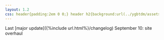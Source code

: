 ```yaml
---
layout: 1.2
css: header{padding:2em 0 0;} header h2{background:url(../ygbtdm/assets/img/index-v1.png); background-position:center; background-repeat:no-repeat; height:300px; margin:7.5rem auto 1rem; color:#000; font-size:24px; font-style:italic; padding:145px 85px 0 95px; pointer-events:none; width:400px; line-height:1.25;} h2 a:hover,h2 a:focus,h2 a:active{text-decoration:0; cursor:default;} h2 ::selection{color:#fff; background:0;} body{text-align:center;} main{font-size:.75em; opacity:.85;} footer{display:none;} .skipto:active,.skipto:focus{left:1em;}
---
```

Last [major update]({%include url.html%}/changelog) September 10: site overhaul